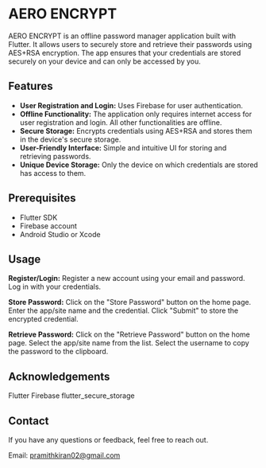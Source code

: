# AERO ENCRYPT

AERO ENCRYPT is an offline password manager application built with Flutter. It allows users to securely store and retrieve their passwords using AES+RSA encryption. The app ensures that your credentials are stored securely on your device and can only be accessed by you.

## Features

- **User Registration and Login:** Uses Firebase for user authentication.
- **Offline Functionality:** The application only requires internet access for user registration and login. All other functionalities are offline.
- **Secure Storage:** Encrypts credentials using AES+RSA and stores them in the device's secure storage.
- **User-Friendly Interface:** Simple and intuitive UI for storing and retrieving passwords.
- **Unique Device Storage:** Only the device on which credentials are stored has access to them.

## Prerequisites

- Flutter SDK
- Firebase account
- Android Studio or Xcode

## Usage

**Register/Login:**
Register a new account using your email and password.
Log in with your credentials.

**Store Password:**
Click on the "Store Password" button on the home page.
Enter the app/site name and the credential.
Click "Submit" to store the encrypted credential.

**Retrieve Password:**
Click on the "Retrieve Password" button on the home page.
Select the app/site name from the list.
Select the username to copy the password to the clipboard.

## Acknowledgements
Flutter
Firebase
flutter_secure_storage


## Contact
If you have any questions or feedback, feel free to reach out.

Email: pramithkiran02@gmail.com